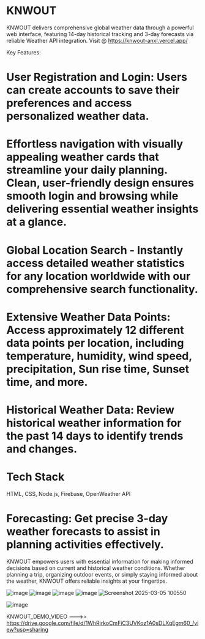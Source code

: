 # KNWOUT
KNWOUT delivers comprehensive global weather data through a powerful web interface, featuring 14-day historical tracking and 3-day forecasts via reliable Weather API integration.
Visit @ https://knwout-anxl.vercel.app/

Key Features:
# User Registration and Login: Users can create accounts to save their preferences and access personalized weather data.
# Effortless navigation with visually appealing weather cards that streamline your daily planning. Clean, user-friendly design ensures smooth login and browsing while delivering essential weather insights at a      glance.
# Global Location Search - Instantly access detailed weather statistics for any location worldwide with our comprehensive search functionality.
# Extensive Weather Data Points: Access approximately 12 different data points per location, including temperature, humidity, wind speed, precipitation, Sun rise time, Sunset time, and more.
# Historical Weather Data: Review historical weather information for the past 14 days to identify trends and changes.

# Tech Stack
HTML, CSS, Node.js, Firebase, OpenWeather API

# Forecasting: Get precise 3-day weather forecasts to assist in planning activities effectively.

KNWOUT empowers users with essential information for making informed decisions based on current and historical weather conditions. Whether planning a trip, organizing outdoor events, or simply staying informed about the weather, KNWOUT offers reliable insights at your fingertips.

![image](https://github.com/user-attachments/assets/4728aa6d-24cf-4ef1-a94f-e5b2babaf751)
![image](https://github.com/user-attachments/assets/fea4c8de-7777-4e4d-83e4-4f225ac63a00)
![image](https://github.com/user-attachments/assets/e888169e-bae3-4975-b472-336b1fd85382)
![image](https://github.com/user-attachments/assets/b1d08ec6-7fde-4c04-8228-e1bec2a7527e)
![Screenshot 2025-03-05 100550](https://github.com/user-attachments/assets/c9c0733b-87f8-4973-933f-196c55b7037e)

![image](https://github.com/user-attachments/assets/03f3e105-3ba7-407f-8502-ef4e2ed937fe)

KNWOUT_DEMO_VIDEO
--->> https://drive.google.com/file/d/1WhRjrkoCmFiC3UVKoz1A0sDLXqEgm60_/view?usp=sharing

